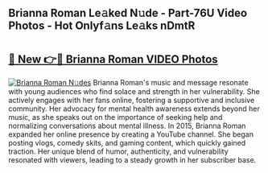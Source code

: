 ## Brianna Roman Le𝚊ked N𝚞de - Part-76U Video Photos - Hot Onlyf𝚊ns Le𝚊ks nDmtR

# <h2><a href="http://ab4743.deff.icu/?id=Brianna+Roman">🔗 New 👉🔴 Brianna Roman VIDEO Photos</a></h2>

[![Brianna Roman N𝚞des](https://i.imgur.com/rIISA9y.gif)](http://ab4743.deff.icu/?id=Brianna+Roman)
Brianna Roman's music and message resonate with young audiences who find solace and strength in her vulnerability. She actively engages with her fans online, fostering a supportive and inclusive community. Her advocacy for mental health awareness extends beyond her music, as she speaks out on the importance of seeking help and normalizing conversations about mental illness. In 2015, Brianna Roman expanded her online presence by creating a YouTube channel. She began posting vlogs, comedy skits, and gaming content, which quickly gained traction. Her unique blend of humor, authenticity, and vulnerability resonated with viewers, leading to a steady growth in her subscriber base.
